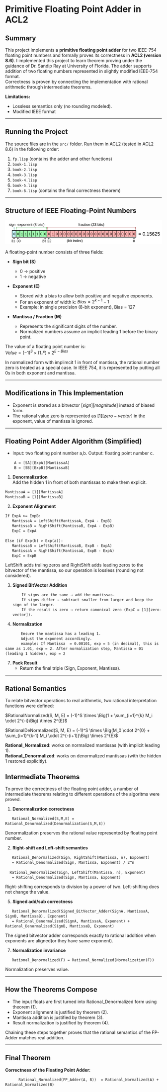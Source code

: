 # Primitive Floating Point Adder in ACL2

## Summary

This project implements a **primitive floating point adder** for two IEEE-754 floating point numbers and formally proves its correctness in **ACL2 (version 8.6)**. I implemented this project to learn theorem proving under the guidance of Dr. Sandip Ray at University of Florida. 
The adder supports addition of two floating numbers represented in slightly modified IEEE-754 format.  
Correctness is proven by connecting the implementation with rational arithmetic through intermediate theorems.  

**Limitations:**  
- Lossless semantics only (no rounding modeled).  
- Modified IEEE format 

---

## Running the Project

The source files are in the `src/` folder. Run them in ACL2 (tested in ACL2 8.6) in the following order:

1. `fp.lisp`  (contains the adder and other functions)
2. `book-1.lisp`  
3. `book-2.lisp`  
4. `book-3.lisp`  
5. `book-4.lisp`  
6. `book-5.lisp`  
7. `book-6.lisp` (contains the final correctness theorem)

---

## Structure of IEEE Floating-Point Numbers
![IEEE Floating Point Representation](https://github.com/mohammadmonjil/Implementation-and-Formal-Correctness-of-a-Floating-Point-Adder/blob/main/images/IEEE.png?raw=true)

A floating-point number consists of three fields:

- **Sign bit (S)**  
  - 0 → positive  
  - 1 → negative  

- **Exponent (E)**  
  - Stored with a bias to allow both positive and negative exponents.  
  - For an exponent of width k: ${Bias} = 2^{k-1} - 1$  
  - Example: in single precision (8-bit exponent), Bias = 127  

- **Mantissa / Fraction (M)**  
  - Represents the significant digits of the number.  
  - Normalized numbers assume an implicit leading 1 before the binary point.  

The value of a floating point number is:  
$Value = (-1)^S \times (1.F) \times 2^{E - Bias}$

In normalized form with implimcit 1 in front of mantissa, the rational number zero is treated as a special case. In IEEE 754, it is represented by putting all 0s in both exponent and mantissa.

---

## Modifications in This Implementation

- Exponent is stored as a bitvector $[sign][magnitude]$ instead of biased form.  
- The rational value zero is represented as $[1][zero-vector]$ in the exponent, value of mantissa is ignored.  


---

## Floating Point Adder Algorithm (Simplified)
- Input: two floating point number a,b. Output: floating point number c.
```
    A = [SA][ExpA][MantissaA]
    B = [SB][ExpB][MantissaB]
```
1. **Denormalization**  
Add the hidden 1 in front of both mantissas to make them explicit.

```
MantissaA = [1][MantissaA]
MantissaB = [1][MantissaB]
```

2. **Exponent Alignment**

```
If ExpA >= ExpB:  
   MantissaA = LeftShift(MantissaA, ExpA - ExpB)  
   MantissaB = RightShift(MantissaB, ExpA - ExpB)  
   ExpC = ExpA  

Else (if Exp(b) > Exp(a)):  
   MantissaB = LeftShift(MantissaB, ExpB - ExpA)  
   MantissaA = RightShift(MantissaA, ExpB - ExpA)  
   ExpC = ExpB
```

LeftShift adds traling zeros and RightShift adds leading zeros to the bitvector of the mantissa, so our operation is lossless (rounding not considered).

3. **Signed BitVector Addition**
   ```
       If signs are the same → add the mantissas.  
       If signs differ → subtract smaller from larger and keep the sign of the larger.  
       If the result is zero → return canonical zero (ExpC = [1][zero-vector]).
   ```

5. **Normalization**
``` 
       Ensure the mantissa has a leading 1.   
       Adjust the exponent accordingly.
       example: If Mantissa  = 0.00101, exp = 5 (in decimal), this is same as 1.01, exp = 2. After normalization step, Mantissa = 01 (leading 1 hidden), exp = 2
```
7. **Pack Result**  
   - Return the final triple (Sign, Exponent, Mantissa).  

---

## Rational Semantics

To relate bitvector operations to real arithmetic, two rational interpretation functions were defined:

$RationalNormalized(S, M, E) = (-1)^S \times \Big(1 + \sum_{i=1}^{k} M_i \cdot 2^{-i}\Big) \times 2^{E}$

$RationalDeNormalized(S, M, E) = (-1)^S \times \Big(M_0 \cdot 2^{0} + \sum_{i=1}^{k-1} M_i \cdot 2^{-(i+1)}\Big) \times 2^{E}$

**Rational_Normalized**: works on normalized mantissas (with implicit leading 1).  
**Rational_Denormalized**: works on denormalized mantissas (with the hidden 1 restored explicitly).  

## Intermediate Theorems
To prove the correctness of the floating point adder, a number of intermediate theorems relating to different operations of the algoritms were proved.
1. **Denormalization correctness**
```
   Rational_Normalized(S,M,E) = Rational_Denormalized(Denormalization(S,M,E))  
```
Denormalization preserves the rational value represented by floating point number.

2. **Right-shift and Left-shift semantics**
```  
   Rational_Denormalized(Sign, RightShift(Mantissa, n), Exponent)  
   = Rational_Denormalized(Sign, Mantissa, Exponent) / 2^n

  Rational_Denormalized(Sign, LeftShift(Mantissa, n), Exponent)  
   = Rational_Denormalized(Sign, Mantissa, Exponent) 
```
   Right-shifting corresponds to division by a power of two. Left-shifting does not change the value. 

5. **Signed add/sub correctness**
```
   Rational_Denormalized(Signed_BitVector_Adder(SignA, MantissaA, SignB, MantissaB), Exponent)  
   = Rational_Denormalized(SignA, MantissaA, Exponent) + Rational_Denormalized(SignB, MantissaB, Exponent)
```
   The signed bitvector adder corresponds exactly to rational addition when exponents are aligned(or they have same exponent).  

7. **Normalization invariance**
```
   Rational_Denormalized(F) = Rational_Normalized(Normalization(F))
```
   Normalization preserves value.  

---

## How the Theorems Compose

- The input floats are first turned into Rational_Denormalized form using theorem (1).  
- Exponent alignment is justified by theorem (2).  
- Mantissa addition is justified by theorem (3).  
- Result normalization is justified by theorem (4).  

Chaining these steps together proves that the rational semantics of the FP-Adder matches real addition.

---

## Final Theorem

**Correctness of the Floating Point Adder:**  
```
      Rational_Normalized(FP_Adder(A, B))  = Rational_Normalized(A) + Rational_Normalized(B)
```
